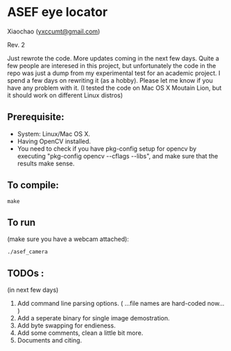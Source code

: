 # ASEF eye locator

Xiaochao (yxccumt@gmail.com)

Rev. 2

Just rewrote the code. More updates coming in the next few days.  Quite a few people are interesed in this project, but unfortunately the code in the repo was just a dump from my experimental test for an academic project.  I spend a few days on rewriting it (as a hobby). Please let me know if you have any problem with it. (I tested the code on Mac OS X Moutain Lion, but it should work on different Linux distros) 

## Prerequisite:

* System: Linux/Mac OS X. 
* Having OpenCV installed. 
* You need to check if you have pkg-config setup for opencv by executing "pkg-config opencv --cflags --libs", and make sure that the results make sense. 

## To compile:

	make

## To run 

(make sure you have a webcam attached):

	./asef_camera

## TODOs :

(in next few days)

1. Add command line parsing options. ( ...file names are hard-coded now... )
2. Add a seperate binary for single image demostration.
3. Add byte swapping for endieness. 
4. Add some comments, clean a little bit more.
5. Documents and citing.

